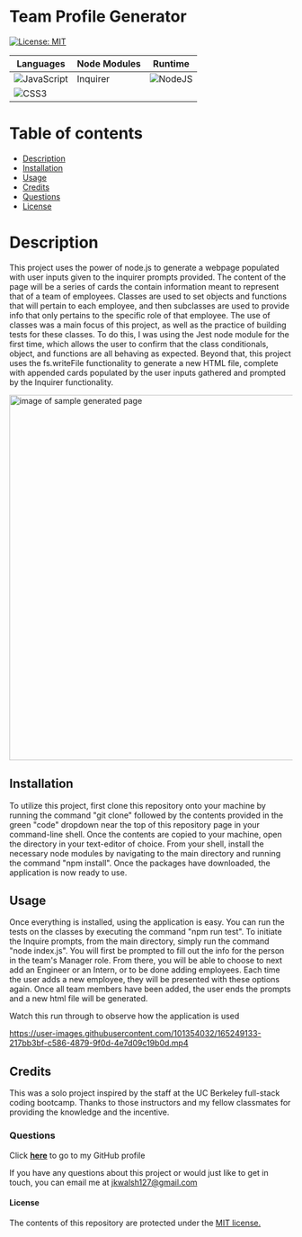 # Team Profile Generator

[![License: MIT](https://img.shields.io/badge/License-MIT-yellow.svg)](https://opensource.org/licenses/MIT)

|   Languages   | Node Modules  |  Runtime |
| ----------- | ----------- | ----------- | 
| ![JavaScript](https://img.shields.io/badge/javascript-%23323330.svg?style=for-the-badge&logo=javascript&logoColor=%23F7DF1E) | Inquirer | ![NodeJS](https://img.shields.io/badge/node.js-6DA55F?style=for-the-badge&logo=node.js&logoColor=white) |
| ![CSS3](https://img.shields.io/badge/css3-%231572B6.svg?style=for-the-badge&logo=css3&logoColor=white) | | | | ![HTML5](https://img.shields.io/badge/html5-%23E34F26.svg?style=for-the-badge&logo=html5&logoColor=white) |


# Table of contents
* [Description](#description)
* [Installation](#installation)
* [Usage](#usage)
* [Credits](#credits)
* [Questions](#questions)
* [License](#license)

# Description
This project uses the power of node.js to generate a webpage populated with user inputs given to the inquirer prompts provided. The content of the page will be a series of cards the contain information meant to represent that of a team of employees. Classes are used to set objects and functions that will pertain to each employee, and then subclasses are used to provide info that only pertains to the specific role of that employee. The use of classes was a main focus of this project, as well as the practice of building tests for these classes. To do this, I was using the Jest node module for the first time, which allows the user to confirm that the class conditionals, object, and functions are all behaving as expected. Beyond that, this project uses the fs.writeFile functionality to generate a new HTML file, complete with appended cards populated by the user inputs gathered and prompted by the Inquirer functionality.

<img width="650" alt="image of sample generated page" src="https://user-images.githubusercontent.com/101354032/165256651-bbf5dd51-62ae-47eb-86ca-dfac809e17f5.png">

## Installation
To utilize this project, first clone this repository onto your machine by running the command "git clone" followed by the contents provided in the green "code" dropdown near the top of this repository page in your command-line shell. Once the contents are copied to your machine, open the directory in your text-editor of choice. From your shell, install the necessary node modules by navigating to the main directory and running the command "npm install". Once the packages have downloaded, the application is now ready to use.

## Usage
Once everything is installed, using the application is easy. You can run the tests on the classes by executing the command "npm run test". To initiate the Inquire prompts, from the main directory, simply run the command "node index.js". You will first be prompted to fill out the info for the person in the team's Manager role. From there, you will be able to choose to next add an Engineer or an Intern, or to be done adding employees. Each time the user adds a new employee, they will be presented with these options again. Once all team members have been added, the user ends the prompts and a new html file will be generated.

Watch this run through to observe how the application is used 

https://user-images.githubusercontent.com/101354032/165249133-217bb3bf-c586-4879-9f0d-4e7d09c19b0d.mp4

## Credits
This was a solo project inspired by the staff at the UC Berkeley full-stack coding bootcamp. Thanks to those instructors and my fellow classmates for providing the knowledge and the incentive. 

### Questions
Click <a href="https://github.com/jkwalsh127" target="_blank">**here**<a> to go to my GitHub profile

If you have any questions about this project or would just like to get in touch, you can email me at <a href="mailto:jkwalsh127@gmail.com" target="_blank">jkwalsh127@gmail.com</a>

#### License
The contents of this repository are protected under the <a href="https://opensource.org/licenses/MIT">MIT license.</a>
